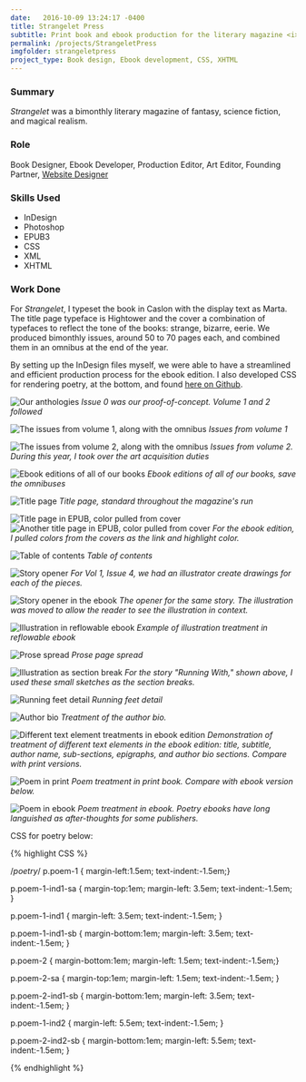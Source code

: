 ```yaml
---
date:   2016-10-09 13:24:17 -0400
title: Strangelet Press
subtitle: Print book and ebook production for the literary magazine <i>Strangelet</i>, 2012–2016
permalink: /projects/StrangeletPress
imgfolder: strangeletpress
project_type: Book design, Ebook development, CSS, XHTML
---
```

### Summary

*Strangelet* was a bimonthly literary magazine of fantasy, science fiction, and magical realism. 

### Role

Book Designer, Ebook Developer, Production Editor, Art Editor, Founding Partner, [Website Designer](../StrangeletWebsite)

### Skills Used

- InDesign
- Photoshop
- EPUB3
- CSS
- XML
- XHTML

### Work Done

For *Strangelet*, I typeset the book in Caslon with the display text as Marta. The title page typeface is Hightower and the cover a combination of typefaces to reflect the tone of the books: strange, bizarre, eerie. We produced bimonthly issues, around 50 to 70 pages each, and combined them in an omnibus at the end of the year.

By setting up the InDesign files myself, we were able to have a streamlined and efficient production process for the ebook edition. I also developed CSS for rendering poetry, at the bottom, and found [here on Github](https://github.com/francofaa/PoetryCSS).

![Our anthologies](../../img/strangeletpress/1-covers-anthologies.jpg)
*Issue 0 was our proof-of-concept. Volume 1 and 2 followed*

![The issues from volume 1, along with the omnibus](../../img/strangeletpress/2-year1-covers.jpg)
*Issues from volume 1*

![The issues from volume 2, along with the omnibus](../../img/strangeletpress/3-year2-covers.jpg)
*Issues from volume 2. During this year, I took over the art acquisition duties*

![Ebook editions of all of our books](../../img/strangeletpress/4-library.jpg)
*Ebook editions of all of our books, save the omnibuses*

![Title page](../../img/strangeletpress/5a-title-page.jpg)
*Title page, standard throughout the magazine's run*

![Title page in EPUB, color pulled from cover](../../img/strangeletpress/5b-i-title-page-open-ebook.jpg)
![Another title page in EPUB, color pulled from cover](../../img/strangeletpress/5b-ii-title-page-open-ebook.jpg)
*For the ebook edition, I pulled colors from the covers as the link and highlight color.*

![Table of contents](../../img/strangeletpress/6-toc.jpg)
*Table of contents*

![Story opener](../../img/strangeletpress/7a-story-open-spread.jpg)
*For Vol 1, Issue 4, we had an illustrator create drawings for each of the pieces.*

![Story opener in the ebook](../../img/strangeletpress/7b-i-story-open-spread.jpg)
*The opener for the same story. The illustration was moved to allow the reader to see the illustration in context.*

![Illustration in reflowable ebook](../../img/strangeletpress/7b-ii-story-open-spread.jpg)
*Example of illustration treatment in reflowable ebook*

![Prose spread](../../img/strangeletpress/8a-prose-spread.jpg)
*Prose page spread*

![Illustration as section break](../../img/strangeletpress/8b-section-div-spread.jpg)
*For the story "Running With," shown above, I used these small sketches as the section breaks.*

![Running feet detail](../../img/strangeletpress/8d-footer-detail.jpg)
*Running feet detail*

![Author bio](../../img/strangeletpress/9-prose-bio.jpg)
*Treatment of the author bio.*

![Different text element treatments in ebook edition](../../img/strangeletpress/8c-ebook-spread-1.jpg)
*Demonstration of treatment of different text elements in the ebook edition: title, subtitle, author name, sub-sections, epigraphs, and author bio sections. Compare with print versions.*

![Poem in print](../../img/strangeletpress/11a-poem-print.JPG)
*Poem treatment in print book. Compare with ebook version below.*

![Poem in ebook](../../img/strangeletpress/11b-poem-ebook.jpg)
*Poem treatment in ebook. Poetry ebooks have long languished as after-thoughts for some publishers.*

CSS for poetry below: 

{% highlight CSS %}

/*poetry*/
p.poem-1 {
	margin-left:1.5em;
	text-indent:-1.5em;}
		
p.poem-1-ind1-sa {
	margin-top:1em;
	margin-left: 3.5em; 
	text-indent:-1.5em;
}

p.poem-1-ind1 {
	margin-left: 3.5em; 
	text-indent:-1.5em;
}

p.poem-1-ind1-sb {
	margin-bottom:1em;
	margin-left: 3.5em; 
	text-indent:-1.5em;
}

p.poem-2 {
	margin-bottom:1em;
	margin-left: 1.5em; 
	text-indent:-1.5em;}

p.poem-2-sa {
	margin-top:1em;
	margin-left: 1.5em; 
	text-indent:-1.5em;
}

p.poem-2-ind1-sb {
	margin-bottom:1em;
	margin-left: 3.5em; 
	text-indent:-1.5em;
}

p.poem-1-ind2 {
	margin-left: 5.5em; 
	text-indent:-1.5em;
}

p.poem-2-ind2-sb {
	margin-bottom:1em;
	margin-left: 5.5em; 
	text-indent:-1.5em;
}

{% endhighlight %}